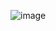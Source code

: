 ![image](https://user-images.githubusercontent.com/45312101/224459358-4ab38d34-054d-4064-bc53-81040f453636.png)
